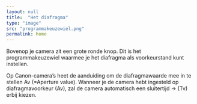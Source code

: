```yaml
---
layout: null
title:  "Het diafragma"
type: "image"
src: "programmakeuzewiel.png"
permalink: home
---
```



Bovenop je camera zit een grote ronde knop. Dit is het programmakeuzewiel waarmee je het diafragma als voorkeurstand kunt instellen.

Op Canon-camera’s heet de aanduiding om de diafragmawaarde mee in te stellen Av (=Aperture value). Wanneer je de camera hebt ingesteld op diafragmavoorkeur (Av), zal de camera automatisch een sluitertijd ->  <hyperlink>(Tv) erbij kiezen.